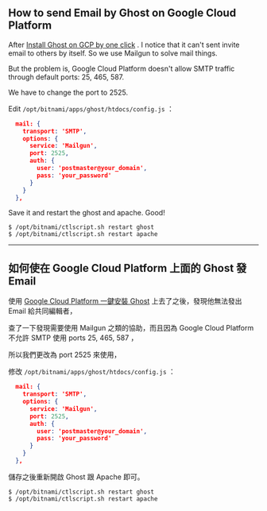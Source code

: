 ## How to send Email by Ghost on Google Cloud Platform 

After [Install Ghost on GCP by one click](https://console.cloud.google.com/launcher/details/bitnami-launchpad/ghost) . I notice that it can't sent invite email to others by itself. So we use Mailgun to solve mail things. 

But the problem is, Google Cloud Platform doesn't allow SMTP traffic through default ports: 25, 465, 587. 

We have to change the port to 2525.

Edit `/opt/bitnami/apps/ghost/htdocs/config.js` ：

```json
  mail: {  
    transport: 'SMTP',
    options: {
      service: 'Mailgun',
      port: 2525,
      auth: {
        user: 'postmaster@your_domain', 
        pass: 'your_password'  
      }
    }
  },
```

Save it and restart the ghost and apache. Good!

```shell
$ /opt/bitnami/ctlscript.sh restart ghost
$ /opt/bitnami/ctlscript.sh restart apache
```

- - -

## 如何使在 Google Cloud Platform 上面的 Ghost 發 Email

使用 [Google Cloud Platform 一鍵安裝 Ghost](https://console.cloud.google.com/launcher/details/bitnami-launchpad/ghost) 上去了之後，發現他無法發出 Email 給共同編輯者，

查了一下發現需要使用 Mailgun 之類的協助，而且因為 Google Cloud Platform 不允許 SMTP 使用 ports 25, 465, 587 ，

所以我們更改為 port 2525 來使用，

修改 `/opt/bitnami/apps/ghost/htdocs/config.js` ：

```json
  mail: {  
    transport: 'SMTP',
    options: {
      service: 'Mailgun',
      port: 2525,
      auth: {
        user: 'postmaster@your_domain', 
        pass: 'your_password'  
      }
    }
  },
```

儲存之後重新開啟 Ghost 跟 Apache 即可。

```shell
$ /opt/bitnami/ctlscript.sh restart ghost
$ /opt/bitnami/ctlscript.sh restart apache
```
